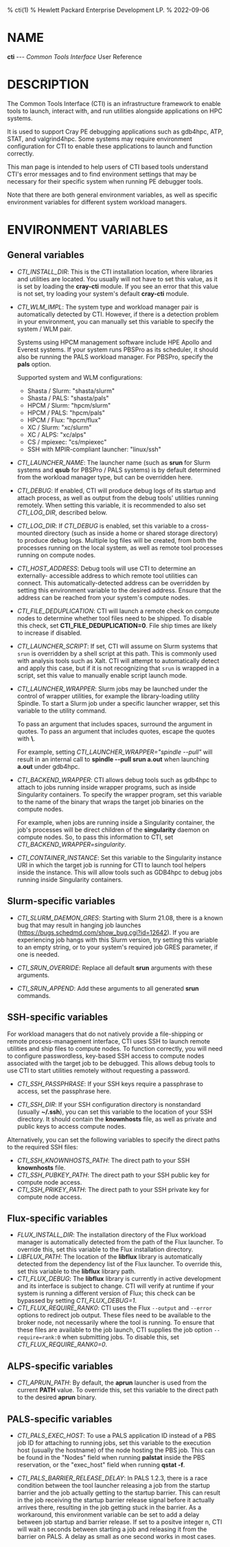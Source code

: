 % cti(1)
% Hewlett Packard Enterprise Development LP.
% 2022-09-06

# NAME
**cti** --- *Common Tools Interface* User Reference

# DESCRIPTION

The Common Tools Interface (CTI) is an infrastructure framework to
enable tools to launch, interact with, and run utilities
alongside applications on HPC systems.

It is used to support Cray PE debugging applications such as gdb4hpc,
ATP, STAT, and valgrind4hpc. Some systems may require environment
configuration for CTI to enable these applications to launch and function
correctly.

This man page is intended to help users of CTI based tools
understand CTI's error messages and to find environment
settings that may be necessary for their specific system
when running PE debugger tools.

Note that there are both general environment variables, as well as specific
environment variables for different system workload managers.

# ENVIRONMENT VARIABLES

## General variables

- *CTI_INSTALL_DIR*: This is the CTI installation location, where libraries
  and utilities are located. You usually will not have to set this value, as it
  is set by loading the **cray-cti** module. If you see an error that this
  value is not set, try loading your system's default **cray-cti** module.

- *CTI_WLM_IMPL*: The system type and workload manager pair is automatically
  detected by CTI. However, if there is a detection problem in your environment,
  you can manually set this variable to specify the system / WLM pair.

  Systems using HPCM management software include HPE Apollo and Everest systems.
  If your system runs PBSPro as its scheduler, it should also be running
  the PALS workload manager. For PBSPro, specify the **pals** option.

  Supported system and WLM configurations:

  - Shasta / Slurm: "shasta/slurm"
  - Shasta / PALS:  "shasta/pals"
  - HPCM / Slurm:   "hpcm/slurm"
  - HPCM / PALS:    "hpcm/pals"
  - HPCM / Flux:    "hpcm/flux"
  - XC / Slurm:     "xc/slurm"
  - XC / ALPS:      "xc/alps"
  - CS / mpiexec:   "cs/mpiexec"
  - SSH with MPIR-compliant launcher: "linux/ssh"

- *CTI_LAUNCHER_NAME*: The launcher name (such as **srun**
  for Slurm systems and **qsub** for PBSPro / PALS systems) is by
  default determined from the workload manager type, but can be
  overridden here.

- *CTI_DEBUG*: If enabled, CTI will produce debug logs of its startup
  and attach process, as well as output from the debug tools' utilities
  running remotely. When setting this variable, it is recommended to also set
  *CTI_LOG_DIR*, described below.

- *CTI_LOG_DIR*: If *CTI_DEBUG* is enabled, set this variable
  to a cross-mounted directory (such as inside a home or shared storage
  directory) to produce debug logs. Multiple log files will be created,
  from both the processes running on the local system, as well as remote
  tool processes running on compute nodes.

- *CTI_HOST_ADDRESS*: Debug tools will use CTI to determine an externally-
  accessible address to which remote tool utilities can connect. This
  automatically-detected address can be overridden by setting this environment
  variable to the desired address. Ensure that the address can be reached
  from your system's compute nodes.

- *CTI_FILE_DEDUPLICATION*: CTI will launch a remote check on compute nodes
  to determine whether tool files need to be shipped. To disable this check,
  set **CTI_FILE_DEDUPLICATION=0**. File ship times are likely to increase
  if disabled.

- *CTI_LAUNCHER_SCRIPT*: If set, CTI will assume on Slurm systems
  that `srun` is overridden by a shell script at this path. This is
  commonly used with analysis tools such as Xalt. CTI will attempt to
  automatically detect and apply this case, but if it is not recognizing
  that `srun` is wrapped in a script, set this value to manually enable
  script launch mode.

- *CTI_LAUNCHER_WRAPPER*: Slurm jobs may be launched under the control of
  wrapper utilities, for example the library-loading utility Spindle. To start
  a Slurm job under a specific launcher wrapper, set this variable to the utility command.

  To pass an argument that includes spaces, surround the argument in quotes.
  To pass an argument that includes quotes, escape the quotes with **\\**.

  For example, setting *CTI_LAUNCHER_WRAPPER="spindle --pull"* will result
  in an internal call to **spindle --pull srun a.out** when launching
  **a.out** under gdb4hpc.

- *CTI_BACKEND_WRAPPER*: CTI allows debug tools such as gdb4hpc to attach
  to jobs running inside wrapper programs, such as inside Singularity
  containers. To specify the wrapper program, set this variable to the name
  of the binary that wraps the target job binaries on the compute nodes.

  For example, when jobs are running inside a Singularity container, the
  job's processes will be direct children of the **singularity** daemon on
  compute nodes. So, to pass this information to CTI, set
  *CTI_BACKEND_WRAPPER=singularity*.

- *CTI_CONTAINER_INSTANCE*: Set this variable to the Singularity instance
  URI in which the target job is running for CTI to launch tool helpers
  inside the instance. This will allow tools such as GDB4hpc to debug
  jobs running inside Singularity containers.

## Slurm-specific variables

- *CTI_SLURM_DAEMON_GRES*: Starting with Slurm 21.08, there is a known
  bug that may result in hanging job launches
  (https://bugs.schedmd.com/show_bug.cgi?id=12642). If you are experiencing
  job hangs with this Slurm version, try setting this variable to an empty
  string, or to your system's required job GRES parameter, if one is needed.

- *CTI_SRUN_OVERRIDE*: Replace all default **srun** arguments with
  these arguments.

- *CTI_SRUN_APPEND*: Add these arguments to all generated **srun** commands.

## SSH-specific variables

For workload managers that do not natively provide a file-shipping or
remote process-management interface, CTI uses SSH to launch remote
utilities and ship files to compute nodes. To function correctly,
you will need to configure passwordless, key-based SSH access to
compute nodes associated with the target job to be debugged. This allows
debug tools to use CTI to start utilities remotely without requesting
a password.

- *CTI_SSH_PASSPHRASE*: If your SSH keys require a passphrase to
  access, set the passphrase here.

- *CTI_SSH_DIR*: If your SSH configuration directory is nonstandard
  (usually **~/.ssh**), you can set this variable to the location
  of your SSH directory. It should contain the **knownhosts** file, as
  well as private and public keys to access compute nodes.

Alternatively, you can set the following variables to specify the direct
paths to the required SSH files:

- *CTI_SSH_KNOWNHOSTS_PATH*: The direct path to your SSH **knownhosts**
  file.
- *CTI_SSH_PUBKEY_PATH*: The direct path to your SSH public key for
  compute node access.
- *CTI_SSH_PRIKEY_PATH*: The direct path to your SSH private key for
  compute node access.

## Flux-specific variables

- *FLUX_INSTALL_DIR*: The installation directory of the Flux workload
  manager is automatically detected from the path of the Flux launcher.
  To override this, set this variable to the Flux installation directory.
- *LIBFLUX_PATH*: The location of the **libflux** library is
  automatically detected from the dependency list of the Flux launcher.
  To override this, set this variable to the **libflux** library path.
- *CTI_FLUX_DEBUG*: The **libflux** library is currently in active
  development and its interface is subject to change. CTI will verify
  at runtime if your system is running a different version of Flux; this
  check can be bypassed by setting *CTI_FLUX_DEBUG=1*.
- *CTI_FLUX_REQUIRE_RANK0*: CTI uses the Flux `--output` and `--error`
  options to redirect job output. These files need to be available to
  the broker node, not necessarily where the tool is running. To ensure
  that these files are available to the job launch, CTI supplies the
  job option `--require=rank:0` when submitting jobs. To disable this,
  set *CTI_FLUX_REQUIRE_RANK0=0*.

## ALPS-specific variables

- *CTI_APRUN_PATH*: By default, the **aprun** launcher is used
  from the current **PATH** value. To override this, set this variable
  to the direct path to the desired **aprun** binary.

## PALS-specific variables

- *CTI_PALS_EXEC_HOST*: To use a PALS application ID instead of a
  PBS job ID for attaching to running jobs, set this variable to the
  execution host (usually the hostname) of the node hosting the PBS job.
  This can be found in the "Nodes" field when running **palstat** inside
  the PBS reservation, or the "exec_host" field when running **qstat -f**.

- *CTI_PALS_BARRIER_RELEASE_DELAY*: In PALS 1.2.3, there is a race condition
between the tool launcher releasing a job from the startup barrier and the job
actually getting to the startup barrier. This can result in the job receiving
the startup barrier release signal before it actually arrives there, resulting
in the job getting stuck in the barrier. As a workaround, this environment
variable can be set to add a delay between job startup and barrier release. If
set to a positve integer n, CTI will wait n seconds between starting a job and
releasing it from the barrier on PALS. A delay as small as one second works in
most cases.

